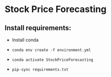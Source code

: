 # Stock Price Forecasting

## Install requirements:
+ Install conda

+ `conda env create -f environment.yml`

+ `conda activate StockPriceForecasting`

+ `pip-sync requirements.txt`

    
